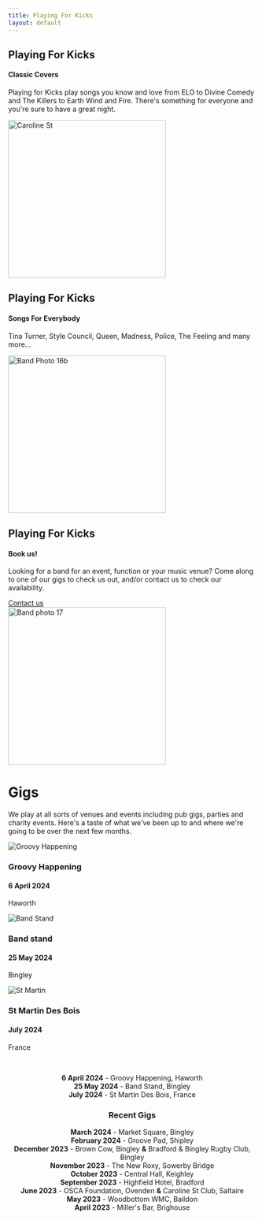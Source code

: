 ```yaml
---
title: Playing For Kicks
layout: default
---
```

	
						
<!-- Start home section -->
<div id="home">
	<!-- Start cSlider -->
	<div id="da-slider" class="da-slider">
		<div class="triangle"></div>
		<!-- mask elemet use for masking background image -->
		<div class="mask"></div>
		<!-- All slides centred in container element -->
		<div class="container">
			<!-- Start first slide -->
			<div class="da-slide">
				<h2 class="fittext2">Playing For Kicks</h2>
				<h4>Classic Covers</h4>
				<p>Playing for Kicks play songs you know and love from ELO to Divine Comedy and The Killers to Earth Wind and Fire. There's something for everyone and you're sure to have a great night.</p>
				<!-- <a href="#" class="da-link button">Read more</a> -->
				<div class="da-img">
					<img src="{{ site.baseurl }}/assets/images/gigs/PFK Band Pic 231.jpg" alt="Caroline St" width="320">
				</div>
			</div>
			<!-- End first slide -->
			<!-- Start second slide -->
			<div class="da-slide">
			<h2>Playing For Kicks</h2>
				<h4>Songs For Everybody</h4>
				<p>Tina Turner, Style Council, Queen, Madness, Police, The Feeling and many more...</p>
				<!-- <a href="#" class="da-link button">Read more</a> -->
				<div class="da-img">
					<img src="{{ site.baseurl }}/assets/images/Band pic16b.jpg" width="320" alt="Band Photo 16b">
				</div>
			</div>
			<!-- End second slide -->
			<!-- Start third slide -->
			<div class="da-slide">
				<h2>Playing For Kicks</h2>
				<h4>Book us!</h4>
				<p>Looking for a band for an event, function or your music venue? Come along to one of our
gigs to check us out, and/or contact us to check our availability.</p>
				<a href="#contact" class="da-link button">Contact us</a>
				<div class="da-img">
					<img src="{{ site.baseurl }}/assets/images/Band pic17.jpg" width="320" alt="Band photo 17">
				</div>
			</div>
			<!-- End third slide -->
			<!-- Start cSlide navigation arrows -->
			<div class="da-arrows">
				<span class="da-arrows-prev"></span>
				<span class="da-arrows-next"></span>
			</div>
			<!-- End cSlide navigation arrows -->
		</div>
	</div>
</div>
<!-- End home section -->

   

<!--  section start -->
<div class="section primary-section" id="gigs">
	<div class="container">
		<!-- Start title section -->
		<div class="title">
			<h1>Gigs</h1>
			<!-- Section's title goes here -->
			<p>We play at all sorts of venues and events including pub gigs, parties and charity events.  Here's a taste of what we've been up to and where we're going to be over the next few months.</p>
			<!--Simple description for section goes here. -->
		</div>
		<div class="row-fluid">
			<div class="span4">
				<div class="centered service">
					<div class="circle-border zoom-in">
					<img class="img-circle" src="{{ site.baseurl }}/assets/images/venues/GH Logo.jpg" alt="Groovy Happening" />
					</div>
					<h3>Groovy Happening</h3>
					<h4>6 April 2024</h4>
					<p>Haworth</p>
				</div>
			</div>
			<div class="span4">
				<div class="centered service">
					<div class="circle-border zoom-in">
					<img class="img-circle" src="{{ site.baseurl }}/assets/images/venues/bandstand.jpg" alt="Band Stand" />
					</div>
					<h3>Band stand</h3>
					<h4>25 May 2024</h4>
					<p>Bingley</p>
				</div> 
			</div>
			<div class="span4">
				<div class="centered service">
					<div class="circle-border zoom-in">
					<img class="img-circle" src="{{ site.baseurl }}/assets/images/venues/StMartin.jpg" alt="St Martin" />
					</div>
					<h3>St Martin Des Bois</h3>
					<h4>July 2024</h4>
					<p>France</p>
				</div>
			</div>
			<p>&nbsp;</p>
			<div style="text-align: center;" markdown="1">

  
**6 April 2024** - Groovy Happening, Haworth  
**25 May 2024** - Band Stand, Bingley  
**July 2024** - St Martin Des Bois, France  



### Recent Gigs
**March 2024** - Market Square, Bingley  
**February 2024** - Groove Pad, Shipley  
**December 2023** - Brown Cow, Bingley **&amp;** Bradford & Bingley Rugby Club, Bingley    
**November 2023** - The New Roxy, Sowerby Bridge  
**October 2023** - Central Hall, Keighley  
**September 2023** - Highfield Hotel, Bradford  
**June 2023** - OSCA Foundation, Ovenden **&amp;** Caroline St Club, Saltaire  
**May 2023** - Woodbottom WMC, Baildon  
**April 2023** - Miller's Bar, Brighouse  

<!-- Service section end -->
